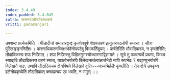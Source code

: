 ```yaml
---
index: 3.4.49
index_padded: 3.4.049
sutra: सप्तम्याञ्चीपपीडरुधकर्षः
vritti: padamanjari

---
```

उपशब्दः प्रत्येकमिति । पीडादीनां समाहारद्वन्द्वं कृत्वोपपूर्वः `पीडरुधकर्ष` इत्युत्तरपदलोपी समासः । सौत्रः पुंल्लिङ्ङ्गनिर्देशः । करणाधिकरणविवक्षाभेदेनोपपदेषु विभकर्तिदूयम् । कर्षतेरिति भौवादिकस्य, न कृषतेरिति; तौदादिकस्य शपा निर्देशात् । शपा निर्देशस्तु विहितगुणस्योच्चारणाद्विज्ञायते । सूत्रे तु पञ्चम्यर्थे प्रथमा, किञ्च स्याद्यदि तौदादिकस्य ग्रहणं स्यात्, यावतोभयोरपि विलेखनार्थत्वान्नार्थभेदो नापि रूपभेदः ? यद्याप्युभयोरपि विलेखने पाठः, तथापि तौदादिकस्य क्षेत्रविषये विलेखने वृत्तिः---पञ्चभिर्हलैः कृषतीति । तेन क्षेत्रे उपकृष्य हलेनोपकृष्येति तौदादिकात् क्त्वाप्रत्यय एव भवति, न णमुल् ।। 
